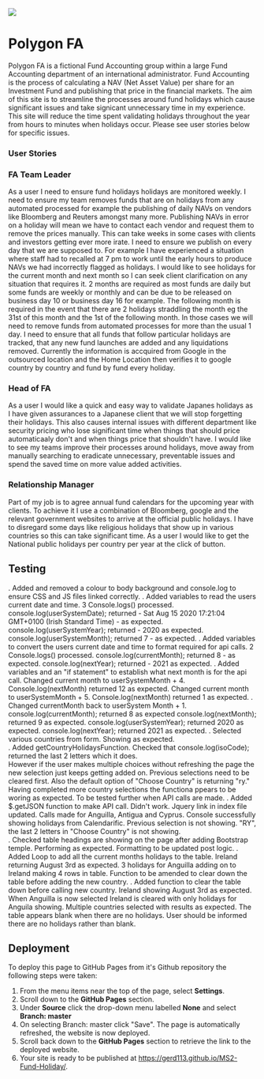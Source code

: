 <img src="https://codeinstitute.s3.amazonaws.com/fullstack/ci_logo_small.png" style="margin: 0;">

# Polygon FA
Polygon FA is a fictional Fund Accounting group within a large Fund Accounting department of an international administrator.
Fund Accounting is the process of calculating a NAV (Net Asset Value) per share for an Investment Fund and publishing that price in the financial markets.
The aim of this site is to streamline the processes around fund holidays which cause significant issues and take signicant unnecessary time in my experience.
This site will reduce the time spent validating holidays throughout the year from hours to minutes when holidays occur. 
Please see user stories below for specific issues.



### User Stories

### FA Team Leader
As a user I need to ensure fund holidays holidays are monitored weekly.
I need to ensure my team removes funds that are on holidays from any automated processed for example the publishing of daily NAVs on vendors like Bloomberg and Reuters amongst many more.
Publishing NAVs in error on a holiday will mean we have to contact each vendor and request them to remove the prices manually. This can take weeks in some cases with clients and investors getting ever more irate.
I need to ensure we publish on every day that we are supposed to. For example I have experienced a situation where staff had to recalled at 7 pm to work until the early hours to produce NAVs we had incorrectly flagged as holidays.
I would like to see holidays for the current month and next month so I can seek client clarification on any situation that requires it.
2 months are required as most funds are daily but some funds are weekly or monthly and can be due to be released on business day 10 or business day 16 for example.
The following month is required in the event that there are 2 holidays straddling the month eg the 31st of this month and the 1st of the following month. In those cases we will need to remove funds from automated processes for more than the usual 1 day.
I need to ensure that all funds that follow particular holidays are tracked, that any new fund launches are added and any liquidations removed.
Currently the information is accquired from Google in the outsourced location and the Home Location then verifies it to google country by country and fund by fund every holiday.

###  Head of FA
As a user I would like a quick and easy way to validate Japanes holidays as I have given assurances to a Japanese client that we will stop forgetting their holidays.
This also causes internal issues with different department like security pricing who lose significant time when things that should price automaticaaly don't and when things price that shouldn't have.
I would like to see my teams improve their processes around holidays, move away from manually searching to eradicate unnecessary, preventable issues and spend the saved time on more value added activities.

### Relationship Manager
Part of my job is to agree annual fund calendars for the upcoming year with clients. To achieve it I use a combination of Bloomberg, google and the relevant government websites to arrive at the official public holidays.
I have to disregard some days like religious holidays that show up in various countries so this can take significant time.
As a user I would like to get the National public holidays per country per year at the click of button.

## Testing
. Added and removed a colour to body background and console.log to ensure CSS and JS files linked correctly.
. Added variables to read the users current date and time. 3 Console.logs() processed. 
    console.log(userSystemDate); returned - Sat Aug 15 2020 17:21:04 GMT+0100 (Irish Standard Time) - as expected.
    console.log(userSystemYear); returned - 2020 as expected.
    console.log(userSystemMonth); returned 7 - as expected.
. Added variables to convert the users current date and time to format required for api calls. 2 Console.logs() processed.
    console.log(currentMonth); returned 8 - as expected.
    console.log(nextYear); returned - 2021 as expected.
. Added variables and an "if statement" to establish what next month is for the api call.
    Changed current month to userSystemMonth + 4.
    Console.log(nextMonth) returned 12 as expected.
    Changed current month to userSystemMonth + 5.
    Console.log(nextMonth) returned 1 as expected.
. Changed currentMonth back to userSystem Month + 1.
    console.log(currentMonth); returned 8 as expected
    console.log(nextMonth); returned 9 as expected.
    console.log(userSystemYear); returned 2020 as expected.
    console.log(nextYear); returned 2021 as expected.
. Selected various countries from form. Showing as expected.  
. Added getCountryHolidaysFunction. Checked that console.log(isoCode); returned the last 2 letters which it does.  
    However if the user makes multiple choices without refreshing the page the new selection just keeps getting added on.
    Previous selections need to be cleared first.
    Also the default option of "Choose Country" is returning "ry."
    Having completed more country selections the functiona ppears to be woring as expected. To be tested further when API calls are made.
. Added $.getJSON function to make API call. Didn't work.
    Jquery link in index file updated.
    Calls made for Anguilla, Antigua and Cyprus. Console successfully showing holidays from Calendarific. Previous selection is not showing.
    "RY", the last 2 letters in "Choose Country" is not showing.    
. Checked table headings are showing on the page after adding Bootstrap temple. Performing as expected. Formatting to be updated post logic.
. Added Loop to add all the current months holidays to the table. Ireland returning August 3rd as expected.
    3 holidays for Anguilla adding on to Ireland making 4 rows in table.
    Function to be amended to clear down the table before adding the new country.
. Added function to clear the table down before calling new country.
    Ireland showing August 3rd as expected.
    When Anguilla is now selected Ireland is cleared with only holidays for Anguila showing.
    Multiple countries selected with results as expected.
    The table appears blank when there are no holidays. User should be informed there are no holidays rather than blank.    
## Deployment

To deploy this page to GitHub Pages from it's Github repository the following steps were taken: 

1. From the menu items near the top of the page, select **Settings**.
2. Scroll down to the **GitHub Pages** section.
3. Under **Source** click the drop-down menu labelled **None** and select **Branch: master**
4. On selecting  Branch: master click "Save". The page is automatically refreshed, the website is now deployed. 
5. Scroll back down to the **GitHub Pages** section to retrieve the link to the deployed website.
6. Your site is ready to be published at https://gerd113.github.io/MS2-Fund-Holiday/.

 




